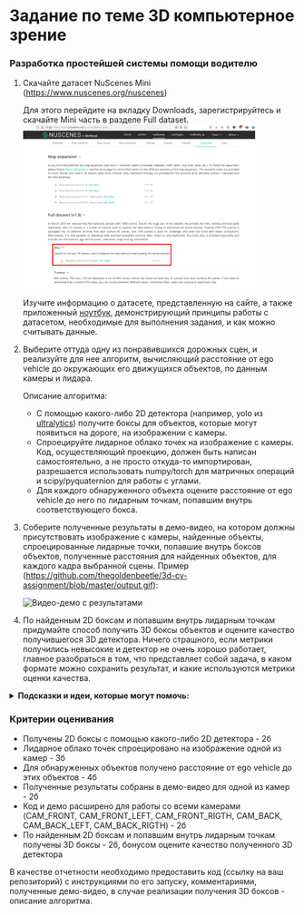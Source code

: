 # Задание по теме 3D компьютерное зрение

### Разработка простейшей системы помощи водителю

1. Скачайте датасет NuScenes Mini (https://www.nuscenes.org/nuscenes)

   Для этого перейдите на вкладку Downloads, зарегистрируйтесь и скачайте Mini часть в разделе Full dataset.
   <img src="./download_window.png" alt="Окно со cкачиванием" style="zoom:40%;" />

   Изучите информацию о датасете, представленную на сайте, а также приложенный [ноутбук](./nuscenes_dataset.ipynb), демонстрирующий принципы работы с датасетом, необходимые для выполнения задания, и как можно считывать данные.

2. Выберите оттуда одну из понравившихся дорожных сцен, и реализуйте для нее алгоритм, вычисляющий расстояние от ego vehicle до окружающих его движущихся объектов, по данным камеры и лидара.

   Описание алгоритма:

   - С помощью какого-либо 2D детектора (например, yolo из [ultralytics](https://docs.ultralytics.com/modes/predict/#inference-sources)) получите боксы для объектов, которые могут появиться на дороге, на изображении с камеры.
   - Спроецируйте лидарное облако точек на изображение с камеры. Код, осуществляющий проекцию, должен быть написан самостоятельно, а не просто откуда-то импортирован, разрешается использовать numpy/torch для матричных операций и scipy/pyquaternion для работы с углами.
   - Для каждого обнаруженного объекта оцените расстояние от ego vehicle до него по лидарным точкам, попавшим внутрь соответствующего бокса.


3. Соберите полученные результаты в демо-видео, на котором должны присутствовать изображение с камеры, найденные объекты, спроецированные лидарные точки, попавшие внутрь боксов объектов, полученные расстояния для найденных объектов, для каждого кадра выбранной сцены.
   Пример (https://github.com/thegoldenbeetle/3d-cv-assignment/blob/master/output.gif):

   ![Видео-демо с результатами](./output.gif)

4. По найденным 2D боксам и попавшим внутрь лидарным точкам придумайте способ получить 3D боксы объектов и оцените качество получившегося  3D детектора. Ничего страшного, если метрики получились невысокие и детектор не очень хорошо работает, главное разобраться в том, что представляет собой задача, в каком формате можно сохранить результат, и какие используются метрики оценки качества.
  <details>
  <summary> <b>Подсказки и идеи, которые могут помочь:</b> </summary>
  <ul>
      <li>Воспользуйтесь какой-либо моделью сегментации, чтоб точнее определить лидарные точки, принадлежащие объекту.
      <li>Воспользуйтесь какими-либо эвристиками, статистиками, методами кластеризации лидарных точек.
  	  <li>Воспользуйтесь методом поиска главных компонент (PCA) для нахождения угла yaw.
      <li>Для подсчета качества можно воспользоваться <a href="https://github.com/nutonomy/nuscenes-devkit/blob/master/python-sdk/nuscenes/eval/detection/evaluate.py">скриптом</a> из nuscenes-devkit.
  <ul>
  </details>

### Критерии оценивания

- Получены 2D боксы с помощью какого-либо 2D детектора - 2б
- Лидарное облако точек спроецировано на изображение одной из камер - 3б
- Для обнаруженных объектов получено расстояние от ego vehicle до этих объектов - 4б
- Полученные результаты собраны в демо-видео для одной из камер - 2б
- Код и демо расширено для работы со всеми камерами (CAM_FRONT, CAM_FRONT_LEFT, CAM_FRONT_RIGTH, CAM_BACK, CAM_BACK_LEFT, CAM_BACK_RIGTH) - 2б
- По найденным 2D боксам и попавшим внутрь лидарным точкам получены 3D боксы - 2б,
  бонусом оцените качество полученного 3D детектора

В качестве отчетности необходимо предоставить код (ссылку на ваш репозиторий) с инструкциями по его запуску, комментариями, полученные демо-видео, в случае реализации получения 3D боксов - описание алгоритма.   
